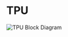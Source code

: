 # TPU

![TPU Block Diagram](https://github.com/solana-labs/solana/tree/32f7071fbca3c024ffddde753d29a5ed5d362520/book/src/img/tpu.svg)


